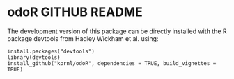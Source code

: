 # odoR GITHUB README

The development version of this package can be directly installed with the R package devtools from Hadley Wickham et al. using:

    install.packages("devtools")
    library(devtools)
    install_github("kornl/odoR", dependencies = TRUE, build_vignettes = TRUE)
